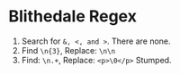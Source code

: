 # Blithedale Regex

1. Search for `&, <, and >`. There are none.
2. Find `\n{3}`, Replace: `\n\n`
3. Find: `\n.+`, Replace: `<p>\0</p>`
Stumped. 